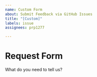 ```yaml
---
name: Custom Form
about: Submit Feedback via GitHub Issues
title: "[Custom]"
labels: issue
assignees: prp1277

---
```


# Request Form

What do you need to tell us?
